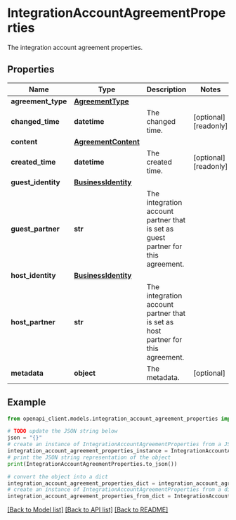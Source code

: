 # IntegrationAccountAgreementProperties

The integration account agreement properties.

## Properties

Name | Type | Description | Notes
------------ | ------------- | ------------- | -------------
**agreement_type** | [**AgreementType**](AgreementType.md) |  | 
**changed_time** | **datetime** | The changed time. | [optional] [readonly] 
**content** | [**AgreementContent**](AgreementContent.md) |  | 
**created_time** | **datetime** | The created time. | [optional] [readonly] 
**guest_identity** | [**BusinessIdentity**](BusinessIdentity.md) |  | 
**guest_partner** | **str** | The integration account partner that is set as guest partner for this agreement. | 
**host_identity** | [**BusinessIdentity**](BusinessIdentity.md) |  | 
**host_partner** | **str** | The integration account partner that is set as host partner for this agreement. | 
**metadata** | **object** | The metadata. | [optional] 

## Example

```python
from openapi_client.models.integration_account_agreement_properties import IntegrationAccountAgreementProperties

# TODO update the JSON string below
json = "{}"
# create an instance of IntegrationAccountAgreementProperties from a JSON string
integration_account_agreement_properties_instance = IntegrationAccountAgreementProperties.from_json(json)
# print the JSON string representation of the object
print(IntegrationAccountAgreementProperties.to_json())

# convert the object into a dict
integration_account_agreement_properties_dict = integration_account_agreement_properties_instance.to_dict()
# create an instance of IntegrationAccountAgreementProperties from a dict
integration_account_agreement_properties_from_dict = IntegrationAccountAgreementProperties.from_dict(integration_account_agreement_properties_dict)
```
[[Back to Model list]](../README.md#documentation-for-models) [[Back to API list]](../README.md#documentation-for-api-endpoints) [[Back to README]](../README.md)


